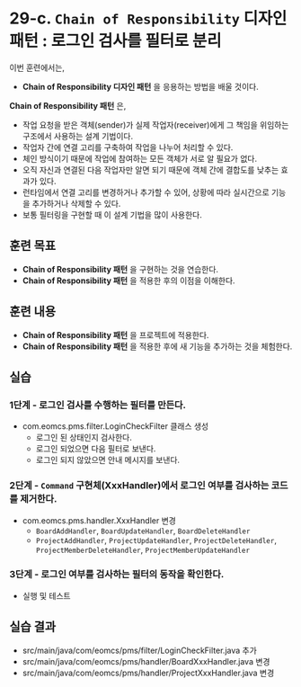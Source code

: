 # 29-c. `Chain of Responsibility` 디자인 패턴 : 로그인 검사를 필터로 분리

이번 훈련에서는,
- **Chain of Responsibility 디자인 패턴** 을 응용하는 방법을 배울 것이다.

**Chain of Responsibility 패턴** 은,
- 작업 요청을 받은 객체(sender)가 실제 작업자(receiver)에게 그 책임을 위임하는 구조에서 사용하는 설계 기법이다.
- 작업자 간에 연결 고리를 구축하여 작업을 나누어 처리할 수 있다.
- 체인 방식이기 때문에 작업에 참여하는 모든 객체가 서로 알 필요가 없다.
- 오직 자신과 연결된 다음 작업자만 알면 되기 때문에 객체 간에 결합도를 낮추는 효과가 있다.
- 런타임에서 연결 고리를 변경하거나 추가할 수 있어, 상황에 따라 실시간으로 기능을 추가하거나 삭제할 수 있다.
- 보통 필터링을 구현할 때 이 설계 기법을 많이 사용한다.

## 훈련 목표
- **Chain of Responsibility 패턴** 을 구현하는 것을 연습한다.
- **Chain of Responsibility 패턴** 을 적용한 후의 이점을 이해한다.

## 훈련 내용
- **Chain of Responsibility 패턴** 을 프로젝트에 적용한다.
- **Chain of Responsibility 패턴** 을 적용한 후에 새 기능을 추가하는 것을 체험한다.

## 실습

### 1단계 - 로그인 검사를 수행하는 필터를 만든다.

- com.eomcs.pms.filter.LoginCheckFilter 클래스 생성
  - 로그인 된 상태인지 검사한다.
  - 로그인 되었으면 다음 필터로 보낸다.
  - 로그인 되지 않았으면 안내 메시지를 보낸다.

### 2단계 - `Command` 구현체(XxxHandler)에서 로그인 여부를 검사하는 코드를 제거한다.

- com.eomcs.pms.handler.XxxHandler 변경
  - `BoardAddHandler`, `BoardUpdateHandler`, `BoardDeleteHandler` 
  - `ProjectAddHandler`, `ProjectUpdateHandler`, `ProjectDeleteHandler`, `ProjectMemberDeleteHandler`, `ProjectMemberUpdateHandler`

### 3단계 - 로그인 여부를 검사하는 필터의 동작을 확인한다.

- 실행 및 테스트

## 실습 결과
- src/main/java/com/eomcs/pms/filter/LoginCheckFilter.java 추가
- src/main/java/com/eomcs/pms/handler/BoardXxxHandler.java 변경
- src/main/java/com/eomcs/pms/handler/ProjectXxxHandler.java 변경